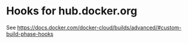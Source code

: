 # Hooks for hub.docker.org

See
<https://docs.docker.com/docker-cloud/builds/advanced/#custom-build-phase-hooks>
